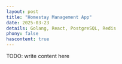 ```yaml
---
layout: post
title: "Homestay Management App"
date: 2025-03-23
details: Golang, React, PostgreSQL, Redis
phony: false
hascontent: true
---
```


TODO: write content here
